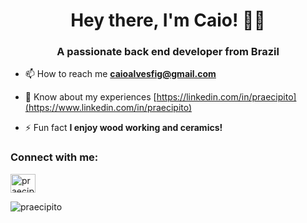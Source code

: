 <h1 align="center">Hey there, I'm Caio! 🏳️‍🌈</h1>
<h3 align="center">A passionate back end developer from Brazil</h3>

- 📫 How to reach me **caioalvesfig@gmail.com**

- 📄 Know about my experiences [https://linkedin.com/in/praecipito](https://www.linkedin.com/in/praecipito)

- ⚡ Fun fact **I enjoy wood working and ceramics!**

<h3 align="left">Connect with me:</h3>
<p align="left">
<a href="https://linkedin.com/in/praecipito" target="blank"><img align="center" src="https://raw.githubusercontent.com/rahuldkjain/github-profile-readme-generator/master/src/images/icons/Social/linked-in-alt.svg" alt="praecipito" height="30" width="40" /></a>
</p>

<p><img align="center" src="https://github-readme-stats.vercel.app/api/top-langs?username=praecipito&show_icons=true&locale=en&layout=compact" alt="praecipito" /></p>

